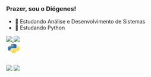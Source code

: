 ### Prazer, sou o Diógenes!

- 🔭 Estudando Análise e Desenvolvimento de Sistemas
- 🌱 Estudando Python

<div>
  <a href="https://www.linkedin.com/in/diogenes-viana/">
  <img height="180em" src="https://github-readme-stats.vercel.app/api?username=diogenesviana&show_icons=true&theme=merko&include_all_commits=true&count_private=true"/>
  <img height="180em" src="https://github-readme-stats.vercel.app/api/top-langs/?username=diogenesviana&layout=compact&langs_count=5&theme=merko"/>
</div>

<img align="center" alt="Dio-Python" height="30" width="40" src="https://raw.githubusercontent.com/devicons/devicon/master/icons/python/python-original.svg">
  
  ##
  
  <div>
    
  
 

  <a href = "mailto:diogenesviana10@gmail.com"><img src="https://img.shields.io/badge/-Gmail-%23333?style=for-the-badge&logo=gmail&logoColor=white" target="_blank"></a>
  <a href="https://www.linkedin.com/in/diogenes-viana" target="_blank"><img src="https://img.shields.io/badge/-LinkedIn-%230077B5?style=for-the-badge&logo=linkedin&logoColor=white" target="_blank"></a> 
  </div>
